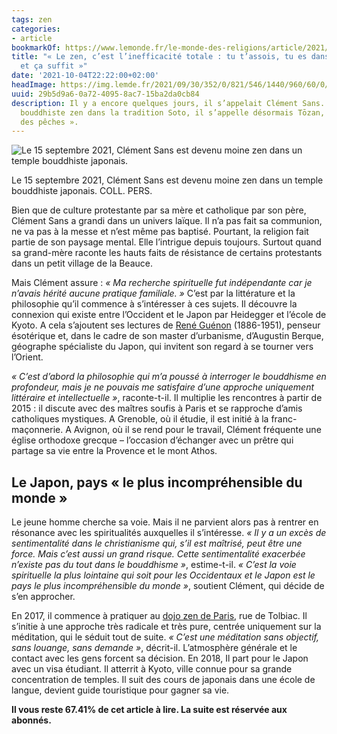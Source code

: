 ```yaml
---
tags: zen
categories:
- article
bookmarkOf: https://www.lemonde.fr/le-monde-des-religions/article/2021/10/01/un-jeune-francais-ordonne-moine-zen-au-japon_6096686_6038514.html
title: "« Le zen, c’est l’inefficacité totale : tu t’assois, tu es dans ta posture
  et ça suffit »"
date: '2021-10-04T22:22:00+02:00'
headImage: https://img.lemde.fr/2021/09/30/352/0/821/546/1440/960/60/0/6808995_520631130-cle-ment.jpg
uuid: 29b5d9a6-0a72-4095-8ac7-15ba2da0cb84
description: Il y a encore quelques jours, il s’appelait Clément Sans. Ordonné moine
  bouddhiste zen dans la tradition Soto, il s’appelle désormais Tōzan, « la montagne
  des pêches ».
---
```


![Le 15 septembre 2021, Clément Sans est devenu moine zen dans un temple bouddhiste japonais.](https://img.lemde.fr/2021/09/30/159/0/821/821/664/0/75/0/6808995_520631130-cle-ment.jpg)

Le 15 septembre 2021, Clément Sans est devenu moine zen dans un temple bouddhiste japonais. COLL. PERS.

Bien que de culture protestante par sa mère et catholique par son père, Clément Sans a grandi dans un univers laïque. Il n’a pas fait sa communion, ne va pas à la messe et n’est même pas baptisé. Pourtant, la religion fait partie de son paysage mental. Elle l’intrigue depuis toujours. Surtout quand sa grand-mère raconte les hauts faits de résistance de certains protestants dans un petit village de la Beauce.

Mais Clément assure : _« Ma recherche spirituelle fut indépendante car je n’avais hérité aucune pratique familiale. »_ C’est par la littérature et la philosophie qu’il commence à s’intéresser à ces sujets. Il découvre la connexion qui existe entre l’Occident et le Japon par Heidegger et l’école de Kyoto. A cela s’ajoutent ses lectures de [René Guénon](https://www.lemonde.fr/archives/article/1951/01/10/rene-guenon-est-mort-au-caire_2066431_1819218.html) (1886-1951), penseur ésotérique et, dans le cadre de son master d’urbanisme, d’Augustin Berque, géographe spécialiste du Japon, qui invitent son regard à se tourner vers l’Orient.

_« C’est d’abord la philosophie qui m’a poussé à interroger le bouddhisme en profondeur, mais je ne pouvais me satisfaire d’une approche uniquement littéraire et intellectuelle »_, raconte-t-il. Il multiplie les rencontres à partir de 2015 : il discute avec des maîtres soufis à Paris et se rapproche d’amis catholiques mystiques. A Grenoble, où il étudie, il est initié à la franc-maçonnerie. A Avignon, où il se rend pour le travail, Clément fréquente une église orthodoxe grecque – l’occasion d’échanger avec un prêtre qui partage sa vie entre la Provence et le mont Athos.

Le Japon, pays « le plus incompréhensible du monde »
----------------------------------------------------

Le jeune homme cherche sa voie. Mais il ne parvient alors pas à rentrer en résonance avec les spiritualités auxquelles il s’intéresse. _« Il y a un excès de sentimentalité dans le christianisme qui, s’il est maîtrisé, peut être une force. Mais c’est aussi un grand risque. Cette sentimentalité exacerbée n’existe pas du tout dans le bouddhisme »_, estime-t-il. _« C’est la voie spirituelle la plus lointaine qui soit pour les Occidentaux et le Japon est le pays le plus incompréhensible du monde »_, soutient Clément, qui décide de s’en approcher.

En 2017, il commence à pratiquer au [dojo zen de Paris](https://www.dojozenparis.com/), rue de Tolbiac. Il s’initie à une approche très radicale et très pure, centrée uniquement sur la méditation, qui le séduit tout de suite. _« C’est une méditation sans objectif, sans louange, sans demande »_, décrit-il. L’atmosphère générale et le contact avec les gens forcent sa décision. En 2018, Il part pour le Japon avec un visa étudiant. Il atterrit à Kyoto, ville connue pour sa grande concentration de temples. Il suit des cours de japonais dans une école de langue, devient guide touristique pour gagner sa vie.

**Il vous reste 67.41% de cet article à lire. La suite est réservée aux abonnés.**